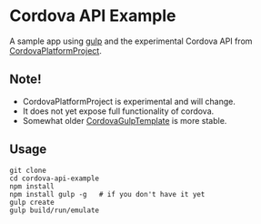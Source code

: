 # Cordova API Example
A sample app using [gulp](https://github.com/gulpjs/gulp) and the experimental Cordova API from [CordovaPlatformProject](https://github.com/kamrik/CordovaPlatformProject).

## Note! ##
 - CordovaPlatformProject is experimental and will change.
 - It does not yet expose full functionality of cordova.
 - Somewhat older [CordovaGulpTemplate](https://github.com/kamrik/CordovaGulpTemplate) is more stable.


## Usage ##

    git clone
    cd cordova-api-example
    npm install
    npm install gulp -g   # if you don't have it yet
    gulp create
    gulp build/run/emulate
    
